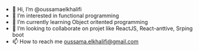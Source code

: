 - 👋 Hi, I’m @oussamaelkhalifi
- 👀 I’m interested in functional programming
- 🌱 I’m currently learning Object oritented programming
- 💞️ I’m looking to collaborate on projet like ReactJS, React-anttive, Srping boot
- 📫 How to reach me oussama.elkhalifi@gmail.com

<!---
oussamaelkhalifi/oussamaelkhalifi is a ✨ special ✨ repository because its `README.md` (this file) appears on your GitHub profile.
You can click the Preview link to take a look at your changes.
--->
